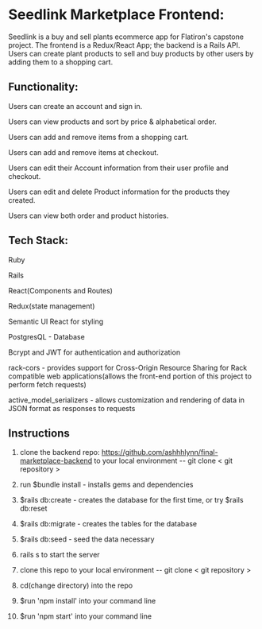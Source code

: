 <h1>Seedlink Marketplace Frontend: </h1>

  
  Seedlink is a buy and sell plants ecommerce app for Flatiron's capstone project. The frontend is a Redux/React App; the backend is a Rails API. Users can create plant products to sell and buy products by other users by adding them to a shopping cart. 
  
<h2> Functionality: </h2>

Users can create an account and sign in.

Users can view products and sort by price & alphabetical order.

Users can add and remove items from a shopping cart. 

Users can add and remove items at checkout.

Users can edit their Account information from their user profile and checkout.

Users can edit and delete Product information for the products they created. 

Users can view both order and product histories.



<h2> Tech Stack:</h2>  




Ruby 



Rails


React(Components and Routes)


Redux(state management)


Semantic UI React for styling


PostgresQL - Database


Bcrypt and JWT for authentication and authorization


rack-cors - provides support for Cross-Origin Resource Sharing for Rack compatible web applications(allows the front-end portion of this project to perform fetch requests)


active_model_serializers - allows customization and rendering of data in JSON format as responses to requests

<h2>Instructions</h2>


1. clone the backend repo:  https://github.com/ashhhlynn/final-marketplace-backend to your local environment -- git clone < git repository >

2. run $bundle install - installs gems and dependencies

3. $rails db:create - creates the database for the first time, or try $rails db:reset

4. $rails db:migrate - creates the tables for the database

5. $rails db:seed - seed the data necessary
  
6. rails s to start the server

7. clone this repo to your local environment -- git clone < git repository >
  
8. cd(change directory) into the repo

9. $run 'npm install' into your command line

10. $run 'npm start' into your command line

